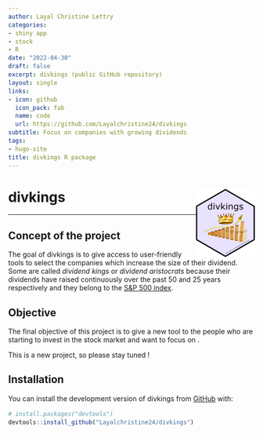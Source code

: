 ```yaml
---
author: Layal Christine Lettry
categories:
- shiny app
- stock
- R
date: "2022-04-30"
draft: false
excerpt: divkings (public GitHub repository)
layout: single
links:
- icon: github
  icon_pack: fab
  name: code
  url: https://github.com/Layalchristine24/divkings
subtitle: Focus on companies with growing dividends
tags:
- hugo-site
title: divkings R package
---
```

# divkings <img src="./featured-hex.jpg" align="right" height="139" />
---

## Concept of the project

The goal of divkings is to give access to user-friendly tools to select
the companies which increase the size of their dividend. Some are called
*dividend kings* or *dividend aristocrats* because their dividends have
raised continuously over the past 50 and 25 years respectively and they
belong to the [S&P 500
index](https://www.investopedia.com/terms/s/sp500.asp).

## Objective

The final objective of this project is to give a new tool to the people
who are starting to invest in the stock market and want to focus on .

This is a new project, so please stay tuned !

## Installation

You can install the development version of divkings from
[GitHub](https://github.com/) with:

``` r
# install.packages("devtools")
devtools::install_github("Layalchristine24/divkings")
```
